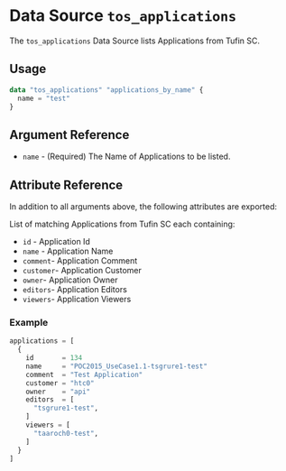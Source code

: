 # Data Source `tos_applications`

The `tos_applications` Data Source lists Applications from Tufin SC.

## Usage

```terraform
data "tos_applications" "applications_by_name" {
  name = "test"
}
```

## Argument Reference

* `name` - (Required) The Name of Applications to be listed.

## Attribute Reference

In addition to all arguments above, the following attributes are exported:

List of matching Applications from Tufin SC each containing:

* `id` - Application Id
* `name` - Application Name
* `comment`- Application Comment
* `customer`- Application Customer
* `owner`- Application Owner
* `editors`- Application Editors
* `viewers`- Application Viewers

### Example

```terraform
applications = [
  {
    id       = 134
    name     = "POC2015_UseCase1.1-tsgrure1-test"
    comment  = "Test Application"
    customer = "htc0"
    owner    = "api"
    editors  = [
      "tsgrure1-test",
    ]
    viewers = [
      "taaroch0-test",
    ]
  }
]
```
